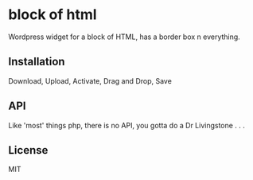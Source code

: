 # block of html

  Wordpress widget for a block of HTML, has a border box n everything.

## Installation

  Download, Upload, Activate, Drag and Drop, Save

## API

  Like 'most' things php, there is no API, you gotta do a Dr Livingstone . . .


## License

  MIT
